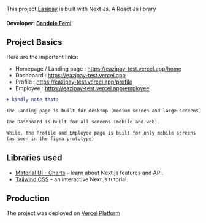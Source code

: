 This project [Easipay](https://eazipay-test.vercel.app/) is built with Next Js. A React Js library

#### Developer: [Bandele Femi](https://bandelefemi.vercel.app)

## Project Basics

Here are the important links:


- Homepage / Landing page : https://eazipay-test.vercel.app/home
- Dashboard : https://eazipay-test.vercel.app
- Profile : https://eazipay-test.vercel.app/profile
- Employee : https://eazipay-test.vercel.app/employee


```diff
+ kindly note that:

The Landing page is built for desktop (medium screen and large screens) only.

The Dashboard is built for all screens (mobile and web).

While, the Profile and Employee page is built for only mobile screens
(as seen in the figma prototype)
```

## Libraries used



- [Material UI - Charts](https://mui.com) - learn about Next.js features and API.
- [Tailwind CSS](https://tailwindcss.com/) - an interactive Next.js tutorial.



## Production

The project was deployed on [Vercel Platform](https://vercel.com)




